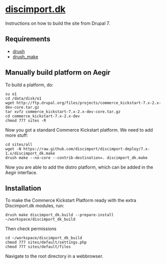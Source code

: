 [discimport.dk](http://discimport.dk)
==

Instructions on how to build the site from Drupal 7.

Requirements
------------

* [drush](http://drupal.org/project/drush) 
* [drush_make](http://drupal.org/project/drush_make)

Manually build platform on Aegir
--------------------------------

To build a platform, do:

    su o1
    cd /data/disk/o1
    wget http://ftp.drupal.org/files/projects/commerce_kickstart-7.x-2.x-dev-core.tar.gz
    tar xvfz commerce_kickstart-7.x-2.x-dev-core.tar.gz
    cd commerce_kickstart-7.x-2.x-dev
    chmod 777 sites -R
    
Now you got a standard Commerce Kickstart platform. We need to add more stuff:
    
    cd sites/all
    wget -N https://raw.github.com/discimport/discimport-deploy/7.x-1.x/discimport_dk.make
    drush make --no-core --contrib-destination=. discimport_dk.make
    
Now you are able to add the distro platform, which can be added in the Aegir interface.

Installation
------------

To make the Commerce Kickstart Platform ready with the extra Discimport.dk modules, run:

    drush make discimport_dk.build --prepare-install ~/workspace/discimport_dk_build

Then check permissions
    
    cd ~/workspace/discimport_dk_build
    chmod 777 sites/default/settings.php
    chmod 777 sites/default/files

Navigate to the root directory in a webbrowser.
